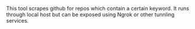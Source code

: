 This tool scrapes github for repos which contain a certain keyword.
It runs through local host but can be exposed using Ngrok or other tunnling services.

